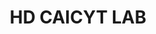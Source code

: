 ---
layout: page
title: HD CAICYT LAB
description: "Laboratorio de Humanidades Digitales - IIBICRIT, CONICET (Argentina)"
img: assets/img/collaborations/logo_hd-lab.png
importance: #1
category: #work
related_publications: false
inline: false
redirect: https://hdlab.space/
---